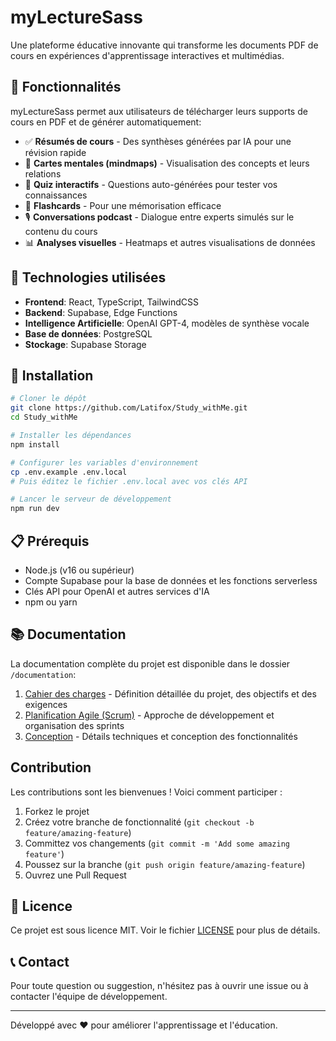 # myLectureSass

Une plateforme éducative innovante qui transforme les documents PDF de cours en expériences d'apprentissage interactives et multimédias.

## 🌟 Fonctionnalités

myLectureSass permet aux utilisateurs de télécharger leurs supports de cours en PDF et de générer automatiquement:

- ✅ **Résumés de cours** - Des synthèses générées par IA pour une révision rapide
- 🧠 **Cartes mentales (mindmaps)** - Visualisation des concepts et leurs relations
- 📝 **Quiz interactifs** - Questions auto-générées pour tester vos connaissances
- 🎴 **Flashcards** - Pour une mémorisation efficace
- 🎙️ **Conversations podcast** - Dialogue entre experts simulés sur le contenu du cours
- 📊 **Analyses visuelles** - Heatmaps et autres visualisations de données

## 🚀 Technologies utilisées

- **Frontend**: React, TypeScript, TailwindCSS
- **Backend**: Supabase, Edge Functions
- **Intelligence Artificielle**: OpenAI GPT-4, modèles de synthèse vocale
- **Base de données**: PostgreSQL
- **Stockage**: Supabase Storage

## 🔧 Installation

```bash
# Cloner le dépôt
git clone https://github.com/Latifox/Study_withMe.git
cd Study_withMe

# Installer les dépendances
npm install

# Configurer les variables d'environnement
cp .env.example .env.local
# Puis éditez le fichier .env.local avec vos clés API

# Lancer le serveur de développement
npm run dev
```

## 📋 Prérequis

- Node.js (v16 ou supérieur)
- Compte Supabase pour la base de données et les fonctions serverless
- Clés API pour OpenAI et autres services d'IA
- npm ou yarn

## 📚 Documentation

La documentation complète du projet est disponible dans le dossier `/documentation`:

1. [Cahier des charges](./documentation/01-cahier-des-charges.md) - Définition détaillée du projet, des objectifs et des exigences
2. [Planification Agile (Scrum)](./documentation/02-planification-agile-scrum.md) - Approche de développement et organisation des sprints
3. [Conception](./documentation/03-conception-sprint.md) - Détails techniques et conception des fonctionnalités

##  Contribution

Les contributions sont les bienvenues ! Voici comment participer :

1. Forkez le projet
2. Créez votre branche de fonctionnalité (`git checkout -b feature/amazing-feature`)
3. Committez vos changements (`git commit -m 'Add some amazing feature'`)
4. Poussez sur la branche (`git push origin feature/amazing-feature`)
5. Ouvrez une Pull Request

## 📄 Licence

Ce projet est sous licence MIT. Voir le fichier [LICENSE](LICENSE) pour plus de détails.

## 📞 Contact

Pour toute question ou suggestion, n'hésitez pas à ouvrir une issue ou à contacter l'équipe de développement.

---

Développé avec ❤️ pour améliorer l'apprentissage et l'éducation. 
